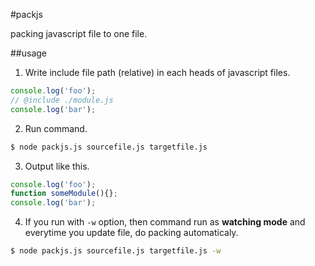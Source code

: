 #packjs

packing javascript file to one file.

##usage

1. Write include file path (relative) in each heads of javascript files.

```javascript
console.log('foo');
// @include ./module.js
console.log('bar');
```

2. Run command.

```bash
$ node packjs.js sourcefile.js targetfile.js
```

3. Output like this.

```javascript
console.log('foo');
function someModule(){};
console.log('bar');
```

4. If you run with ```-w``` option, then command run as **watching mode** and everytime you update file, do packing automaticaly.

```bash
$ node packjs.js sourcefile.js targetfile.js -w
```
